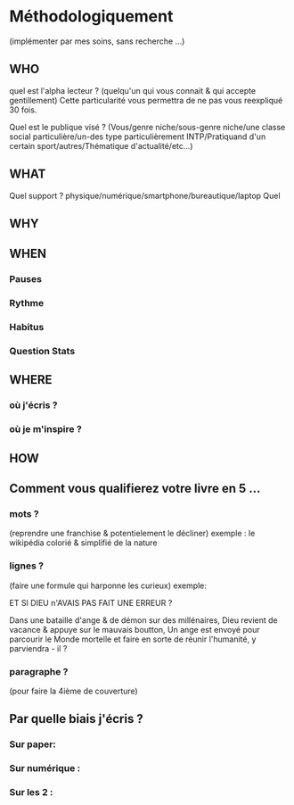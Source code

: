 




# Méthodologiquement
(implémenter par mes soins, sans recherche ...)

## WHO
quel est l'alpha lecteur ? (quelqu'un qui vous connait & qui accepte gentillement)
Cette particularité vous permettra de ne pas vous reexpliqué 30 fois.

Quel est le publique visé ? (Vous/genre niche/sous-genre niche/une classe social particulière/un-des type particulièrement INTP/Pratiquand d'un certain sport/autres/Thématique d'actualité/etc...)



## WHAT
Quel support ? physique/numérique/smartphone/bureautique/laptop
Quel 

## WHY




## WHEN

### Pauses

### Rythme

### Habitus

### Question Stats


## WHERE

### où j'écris ?

### où je m'inspire ?



## HOW 
## Comment vous qualifierez votre livre en 5 ...

### mots ? 

(reprendre une franchise & potentielement le décliner)
exemple : le wikipédia colorié & simplifié de la nature 


###  lignes ? 

(faire une formule qui harponne les curieux)
exemple: 

ET SI DIEU n'AVAIS PAS FAIT UNE ERREUR ?

Dans une bataille d'ange & de démon sur des millénaires,
Dieu revient de vacance & appuye sur le mauvais boutton,
Un ange est envoyé pour parcourir le Monde mortelle et
faire en sorte de réunir l'humanité, y parviendra - il ? 


### paragraphe ? 
(pour faire la 4ième de couverture)


## Par quelle biais j'écris ?

### Sur paper:


### Sur numérique :



### Sur les 2 :